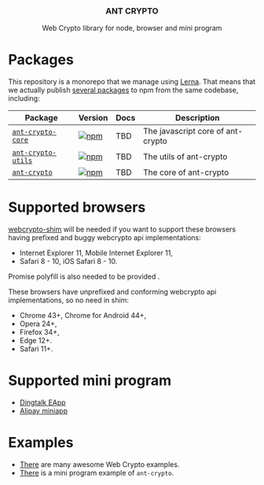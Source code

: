 <h3 align="center">
  ANT CRYPTO
</h3>

<p align="center">
  Web Crypto library for node, browser and mini program
</p>

# Packages

This repository is a monorepo that we manage using [Lerna](https://github.com/lerna/lerna). That means that we actually publish [several packages](/packages) to npm from the same codebase, including:

| Package | Version | Docs | Description |
|--|--|--|--|
| [`ant-crypto-core`](/packages/ant-crypto-core) | [![npm](https://img.shields.io/npm/v/ant-crypto-core.svg?style=flat-square)](https://www.npmjs.com/package/ant-crypto-core)| TBD | The javascript core of ant-crypto|
| [`ant-crypto-utils`](/packages/ant-crypto-utils) | [![npm](https://img.shields.io/npm/v/ant-crypto-utils.svg?style=flat-square)](https://www.npmjs.com/package/ant-crypto-utils)| TBD | The utils of ant-crypto|
| [`ant-crypto`](/packages/ant-crypto) | [![npm](https://img.shields.io/npm/v/ant-crypto.svg?style=flat-square)](https://www.npmjs.com/package/ant-crypto)| TBD | The core of ant-crypto|| [`ant-crypto`](/packages/ant-crypto) | ![npm](https://img.shields.io/npm/v/ant-crypto.svg?style=flat-square)](https://www.npmjs.com/package/ant-crypto) | TBD | The core of ant-crypto|

# Supported browsers

[webcrypto-shim](https://github.com/vibornoff/webcrypto-shim) will be needed if you want to support these browsers having prefixed and buggy webcrypto api implementations:

- Internet Explorer 11, Mobile Internet Explorer 11,
- Safari 8 - 10, iOS Safari 8 - 10.

Promise polyfill is also needed to be provided .

These browsers have unprefixed and conforming webcrypto api implementations, so no need in shim:

- Chrome 43+, Chrome for Android 44+,
- Opera 24+,
- Firefox 34+,
- Edge 12+.
- Safari 11+.

# Supported mini program
- [Dingtalk EApp](https://open-doc.dingtalk.com/microapp/ln6dmh/bv006z)
- [Alipay miniapp](https://mini.open.alipay.com/channel/miniIndex.htm)

# Examples
- [There](https://github.com/diafygi/webcrypto-examples) are many awesome Web Crypto examples.
- [There](https://github.com/ant-morse/ant-crypto/tree/master/examples/mini-program ) is a mini program example of `ant-crypto`.